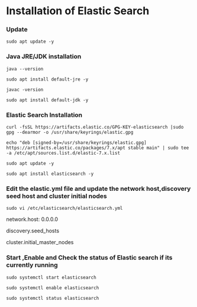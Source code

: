 # Installation of Elastic Search 

### Update 

`sudo apt update -y`


### Java JRE/JDK installation

`java --version`

`sudo apt install default-jre -y`

`javac -version`

`sudo apt install default-jdk -y`


### Elastic Search Installation
`curl -fsSL https://artifacts.elastic.co/GPG-KEY-elasticsearch |sudo gpg --dearmor -o /usr/share/keyrings/elastic.gpg`

`echo "deb [signed-by=/usr/share/keyrings/elastic.gpg] https://artifacts.elastic.co/packages/7.x/apt stable main" | sudo tee -a /etc/apt/sources.list.d/elastic-7.x.list`

`sudo apt update -y`

`sudo apt install elasticsearch -y`




### Edit the elastic.yml file and update the network host,discovery seed host and cluster initial nodes

`sudo vi /etc/elasticsearch/elasticsearch.yml`

network.host: 0.0.0.0

discovery.seed_hosts

cluster.initial_master_nodes


### Start ,Enable and Check the status of Elastic search if its currently running 
`sudo systemctl start elasticsearch`

`sudo systemctl enable elasticsearch`

`sudo systemctl status elasticsearch`
